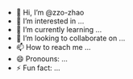 - 👋 Hi, I’m @zzo-zhao
- 👀 I’m interested in ...
- 🌱 I’m currently learning ...
- 💞️ I’m looking to collaborate on ...
- 📫 How to reach me ...
- 😄 Pronouns: ...
- ⚡ Fun fact: ...

<!---
zzo-zhao/zzo-zhao is a ✨ special ✨ repository because its `README.md` (this file) appears on your GitHub profile.
You can click the Preview link to take a look at your changes.
--->
